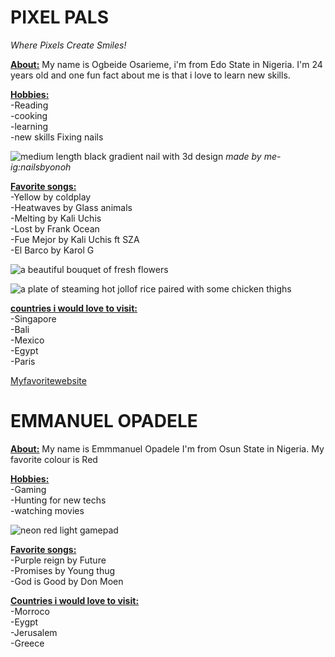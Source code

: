 # PIXEL PALS

*Where Pixels Create Smiles!*


 <u>**About:**</U>
  My name is Ogbeide Osarieme, i'm from Edo State in Nigeria. I'm 24 years old and one fun fact about me is that i love to learn new skills.

 <U>**Hobbies:**</U> <br>
 -Reading <br>
 -cooking <br>
 -learning <br>
 -new skills Fixing nails <br>

![medium length black gradient nail with 3d design](images/black_nails.JPG) *made by me- ig:nailsbyonoh*
 
 <U>**Favorite songs:**</U><br>
 -Yellow by coldplay <br>
 -Heatwaves by Glass animals <br>
 -Melting by Kali Uchis <br>
 -Lost by Frank Ocean <br>
 -Fue Mejor by Kali Uchis ft SZA <br>
 -El Barco by Karol G<br>

![a beautiful bouquet of fresh flowers](images/flower_bouquet.JPG)





![a plate of steaming hot jollof rice paired with some chicken thighs](images/jollof_rice.JPG)

<U>**countries i would love to visit:**</U><br>
-Singapore<br>
-Bali<br>
-Mexico<br>
-Egypt<br>
-Paris<br>


[Myfavoritewebsite](http://www.kiarasky.com/)
 <br>



# EMMANUEL OPADELE

 <u>**About:**</u> 
 My name is Emmmanuel Opadele
 I'm from Osun State in Nigeria. 
 My favorite colour is Red

 <u>**Hobbies:**</u> <br>
 -Gaming <br>
 -Hunting for new techs <br>
 -watching movies<br>

![neon red light gamepad](images/gamepad.jpeg)

 <u>**Favorite songs:**</u> <br>
 -Purple reign by Future <br>
 -Promises by Young thug <br>
 -God is Good by Don Moen<br>

 <u>**Countries i would love to visit:**</u> <br>
  -Morroco<br>
  -Eygpt<br>
  -Jerusalem<br>
  -Greece<br>




